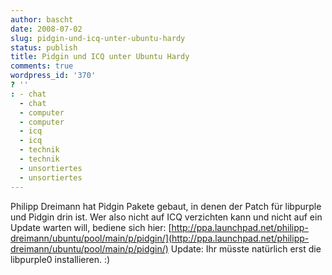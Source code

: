 ```yaml
---
author: bascht
date: 2008-07-02
slug: pidgin-und-icq-unter-ubuntu-hardy
status: publish
title: Pidgin und ICQ unter Ubuntu Hardy
comments: true
wordpress_id: '370'
? ''
: - chat
  - chat
  - computer
  - computer
  - icq
  - icq
  - technik
  - technik
  - unsortiertes
  - unsortiertes
---
```


Philipp Dreimann hat Pidgin Pakete gebaut, in denen der Patch für
libpurple und Pidgin drin ist. Wer also nicht auf ICQ verzichten
kann und nicht auf ein Update warten will, bediene sich hier:
[http://ppa.launchpad.net/philipp-dreimann/ubuntu/pool/main/p/pidgin/](http://ppa.launchpad.net/philipp-dreimann/ubuntu/pool/main/p/pidgin/)
Update: Ihr müsste natürlich erst die libpurple0 installieren. :)


